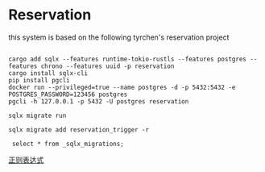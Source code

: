 # Reservation

this system is based on the following tyrchen's  reservation project

```shell

cargo add sqlx --features runtime-tokio-rustls --features postgres --features chrono --features uuid -p reservation
cargo install sqlx-cli
pip install pgcli
docker run --privileged=true --name postgres -d -p 5432:5432 -e POSTGRES_PASSWORD=123456 postgres
pgcli -h 127.0.0.1 -p 5432 -U postgres reservation

sqlx migrate run

sqlx migrate add reservation_trigger -r

 select * from _sqlx_migrations;
```

[正则表达式](https://regexr.com/)
